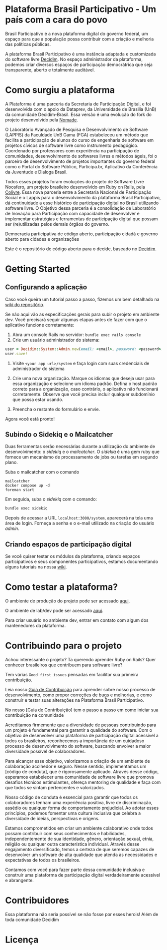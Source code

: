 # Plataforma Brasil Participativo - Um país com a cara do povo

Brasil Participativo é a nova plataforma digital do governo federal, um espaço para que a população possa contribuir com a criação e melhoria das políticas públicas. 

A plataforma Brasil Participativo é uma instância adaptada e customizada do software livre  [Decidim](https://github.com/decidim/decidim). No espaço administrador da plataforma, podemos criar diversos espaços de participação democrátrica que seja transparente, aberto e totalmente auditável.



# Como surgiu a plataforma

A Plataforma é uma parceria da Secretaria de Participação Digital, e foi desenvolvida com o apoio da Dataprev, da Universidade de Brasilia (UnB) da comunidade Decidim-Brasil. Essa versão é uma evolução do fork do projeto desenvolvido pela [Nomade](https://gitlab.com/nomadetec/decide).

O Laboratório Avançado de Pesquisa e Desenvolvimento de Software (LAPPIS) da Faculdade UnB Gama (FGA) estabeleceu um método que facilita a participação de alunos do curso de engenharia de software em projetos cívicos de software livre como instrumento pedagógico. Coordenado por professores com experiência na participação de comunidades, desenvolvimento de softwares livres e métodos ágeis, foi o parceiro de desenvolvimento de projetos importantes do governo federal como o Portal do Software Público, Participa.br, Aplicativo da Conferência da Juventude e Dialoga Brasil.

Todos esses projetos foram evoluções do projeto de Software Livre Noosfero, um projeto brasileiro desenvolvido em Ruby on Rails, pela [Colivre](https://pt.wikipedia.org/wiki/Noosfero). Essa nova parceria entre a Secretaria Nacional de Participação Social e o Lappis para o desenvolvimento da plataforma Brasil Participativo, dá continuidade a esse histórico de participação digital no Brasil utilizando software livre. O Objetivo dessa parceria é a consolidação de Laboratório de Inovação para Participação com capacidade de desenvolver e implementar estratégias e ferramentas de participação digital que possam ser (re)utilizadas pelos demais órgãos do governo.

Democracia participativa de código aberto, participação cidadã e governo aberto para cidades e organizações

Este é o repositório de código aberto para o decide, baseado no [Decidim](https://github.com/decidim/decidim).


# Getting Started

## Configurando a aplicação

Caso você queira um tutorial passo a passo, fizemos um bem detalhado na [wiki do repositório](https://gitlab.com/lappis-unb/decidimbr/decidim-govbr/-/wikis/home).

Se não aqui vão as especificações gerais para subir o projeto em ambiente dev. Você precisará seguir algumas etapas antes de fazer com que o aplicativo funcione corretamente:

1. Abra um console Rails no servidor:  `bundle exec rails console`
1. Crie um usuário administrador do sistema:

```ruby
user = Decidim::System::Admin.new(email: <email>, password: <password>, password_confirmation: <password>)
user.save!
```

1. Visite `<your app url>/system`  e faça login com suas credenciais de administrador do sistema
1. Crie uma nova organização. Marque os idiomas que deseja usar para essa organização e selecione um idioma padrão.
Defina o host padrão correto para a organização, caso contrário, o aplicativo não funcionará corretamente. Observe que você precisa incluir qualquer subdomínio que possa estar usando.

1. Preencha o restante do formulário e envie.

Agora você está pronto!


## Subindo o Sidekiq e o Mailcatcher

Duas ferramentas serão necessárias durante a utilização do ambiente de desenvolvimento: o *sidekiq* e o *mailcatcher*. O *sidekiq* é uma gem ruby que fornece um mecanismo de processamento de jobs ou tarefas em segundo plano.

Suba o mailcatcher com o comando

```
mailcatcher
docker compose up -d
foreman start
```

Em seguida, suba o *sidekiq* com o comando:

```bash
bundle exec sidekiq
```

Depois de acessar a URL `localhost:3000/system`, aparecerá na tela uma área de login. Forneça a senha e o e-mail utilizado na criação do usuário _admin_.

##  Criando espaços de participação digital

Se você quiser testar os módulos da plataforma, criando espaços participativos e seus componentes participativos, estamos documentando alguns tutoriais na nossa [wiki](https://gitlab.com/groups/lappis-unb/decidimbr/-/wikis/Documentação).

# Como testar a plataforma?

O ambiente de produção do projeto pode ser acessado [aqui](https://brasilparticipativo.presidencia.gov.br).

O ambiente de lab/dev   pode ser acessado [aqui](https://lab-decide.dataprev.gov.br).

Para criar usuário no ambiente dev, entrar em contato com algum dos mantenedores da plataforma.

# Contribuindo para o projeto


Achou interessante o projeto? Ta querendo aprender Ruby on Rails? Quer conhecer brasileiros que contribuem para software livre?

Tem várias ``Good first issues`` pensadas em facilitar sua primeira contribuição. 

Leia nosso [Guia de Contribuição](CONTRIBUTING.md) para aprender sobre nosso processo de desenvolvimento, como propor correções de bugs e melhorias, e como construir e testar suas alterações na Plataforma Brasil Participativo.


No nosso [Guia de Contribuição] tem o passo a passo em como iniciar sua contribuição na comunidade

Acreditamos firmemente que a diversidade de pessoas contribuindo para um projeto é fundamental para garantir a qualidade do software. Com o objetivo de desenvolver uma plataforma de participação digital acessível a todos os brasileiros, reconhecemos a importância de um cuidadoso processo de desenvolvimento do software, buscando envolver a maior diversidade possível de colaboradores.

Para alcançar esse objetivo, valorizamos a criação de um ambiente de colaboração acolhedor e seguro. Nesse sentido, implementamos um [código de conduta], que é rigorosamente aplicado. Através desse código, esperamos estabelecer uma comunidade de software livre que promova desafios técnicos estimulantes, ofereça mentoring de qualidade e faça com que todos se sintam pertencentes e valorizados.

Nosso código de conduta é essencial para garantir que todos os colaboradores tenham uma experiência positiva, livre de discriminação, assédio ou qualquer forma de comportamento prejudicial. Ao adotar esses princípios, podemos fomentar uma cultura inclusiva que celebra a diversidade de ideias, perspectivas e origens.

Estamos comprometidos em criar um ambiente colaborativo onde todos possam contribuir com seus conhecimentos e habilidades, independentemente de sua identidade, gênero, orientação sexual, etnia, religião ou qualquer outra característica individual. Através desse engajamento diversificado, temos a certeza de que seremos capazes de desenvolver um software de alta qualidade que atenda às necessidades e expectativas de todos os brasileiros.

Contamos com você para fazer parte dessa comunidade inclusiva e construir uma plataforma de participação digital verdadeiramente acessível e abrangente. 


# Contribuidores

Essa plataforma não seria possível se não fosse por esses herois! Além de toda comunidade Decidim

# Licença
